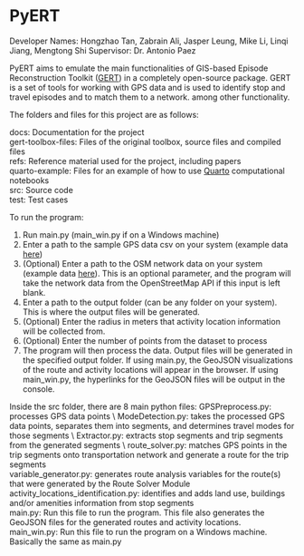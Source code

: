 # PyERT

Developer Names: Hongzhao Tan, Zabrain Ali, Jasper Leung, Mike Li, Linqi Jiang, Mengtong Shi
Supervisor: Dr. Antonio Paez

PyERT aims to emulate the main functionalities of GIS-based Episode Reconstruction Toolkit ([GERT](https://doi.org/10.1016/j.tbs.2017.04.001)) in a completely open-source package. GERT is a set of tools for working with GPS data and is used to identify stop and travel episodes and to match them to a network. among other functionality.

The folders and files for this project are as follows:

docs: Documentation for the project \
gert-toolbox-files: Files of the original toolbox, source files and compiled files \
refs: Reference material used for the project, including papers \
quarto-example: Files for an example of how to use [Quarto](https://quarto.org/) computational notebooks \
src: Source code \
test: Test cases 

To run the program:
1. Run main.py (main_win.py if on a Windows machine)
2. Enter a path to the sample GPS data csv on your system (example data [here](https://github.com/paezha/PyERT-BLACK/tree/main/quarto-example/data/sample-gps))
3. (Optional) Enter a path to the OSM network data on your system (example data [here](https://github.com/paezha/PyERT-BLACK/tree/main/quarto-example/data/sample-osm)). This is an optional parameter, and the program will take the network data from the OpenStreetMap API if this input is left blank.
4. Enter a path to the output folder (can be any folder on your system). This is where the output files will be generated.
5. (Optional) Enter the radius in meters that activity location information will be collected from.
6. (Optional) Enter the number of points from the dataset to process
7. The program will then process the data. Output files will be generated in the specified output folder. If using main.py, the GeoJSON visualizations of the route and activity locations will appear in the browser. If using main_win.py, the hyperlinks for the GeoJSON files will be output in the console.

Inside the src folder, there are 8 main python files: 
GPSPreprocess.py: processes GPS data points \ 
ModeDetection.py: takes the processed GPS data points, separates them into segments, and determines travel modes for those segments \ 
Extractor.py: extracts stop segments and trip segments from the generated segments \ 
route_solver.py: matches GPS points in the trip segments onto transportation network and generate a route for the trip segments \
variable_generator.py: generates route analysis variables for the route(s) that were generated by the Route Solver Module \
activity_locations_identification.py: identifies and adds land use, buildings and/or amenities information from stop segments \
main.py: Run this file to run the program. This file also generates the GeoJSON files for the generated routes and activity locations. \
main_win.py: Run this file to run the program on a Windows machine. Basically the same as main.py 

